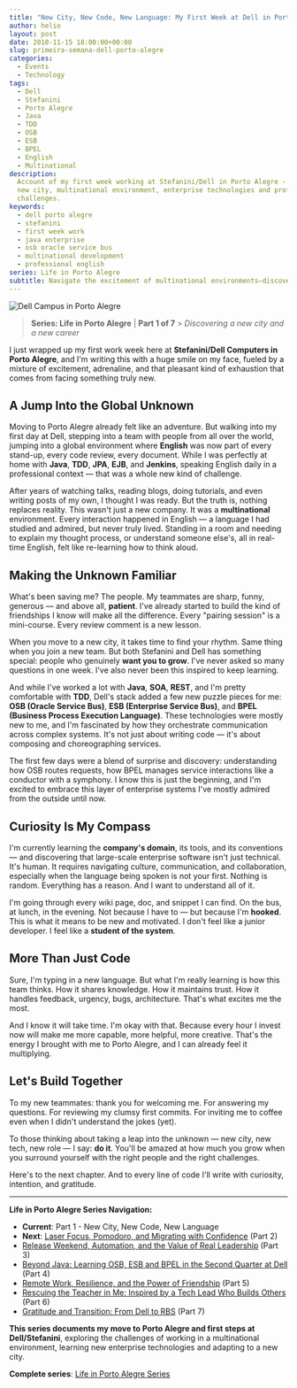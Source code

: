 ```yaml
---
title: "New City, New Code, New Language: My First Week at Dell in Porto Alegre"
author: helio
layout: post
date: 2010-11-15 18:00:00+00:00
slug: primeira-semana-dell-porto-alegre
categories:
  - Events
  - Technology
tags:
  - Dell
  - Stefanini
  - Porto Alegre
  - Java
  - TDD
  - OSB
  - ESB
  - BPEL
  - English
  - Multinational
description:
  Account of my first week working at Stefanini/Dell in Porto Alegre -
  new city, multinational environment, enterprise technologies and professional English
  challenges.
keywords:
  - dell porto alegre
  - stefanini
  - first week work
  - java enterprise
  - osb oracle service bus
  - multinational development
  - professional english
series: Life in Porto Alegre
subtitle: Navigate the excitement of multinational environments—discover how moving cities, learning enterprise technologies like OSB/ESB/BPEL, and working in English daily creates exponential professional growth
---
```


![Dell Campus in Porto Alegre](/uploads/2010/11/dell_5084527975_o.jpg)

> **Series: Life in Porto Alegre** | **Part 1 of 7** > _Discovering a new city and a new career_

I just wrapped up my first work week here at **Stefanini/Dell Computers in Porto Alegre**, and I'm writing this with a huge smile on my face, fueled by a mixture of excitement, adrenaline, and that pleasant kind of exhaustion that comes from facing something truly new.

## A Jump Into the Global Unknown

Moving to Porto Alegre already felt like an adventure. But walking into my first day at Dell, stepping into a team with people from all over the world, jumping into a global environment where **English** was now part of every stand-up, every code review, every document. While I was perfectly at home with **Java**, **TDD**, **JPA**, **EJB**, and **Jenkins**, speaking English daily in a professional context — that was a whole new kind of challenge.

After years of watching talks, reading blogs, doing tutorials, and even writing posts of my own, I thought I was ready. But the truth is, nothing replaces reality. This wasn't just a new company. It was a **multinational** environment. Every interaction happened in English — a language I had studied and admired, but never truly lived. Standing in a room and needing to explain my thought process, or understand someone else's, all in real-time English, felt like re-learning how to think aloud.

## Making the Unknown Familiar

What's been saving me? The people. My teammates are sharp, funny, generous — and above all, **patient**. I've already started to build the kind of friendships I know will make all the difference. Every "pairing session" is a mini-course. Every review comment is a new lesson.

When you move to a new city, it takes time to find your rhythm. Same thing when you join a new team. But both Stefanini and Dell has something special: people who genuinely **want you to grow**. I've never asked so many questions in one week. I've also never been this inspired to keep learning.

And while I've worked a lot with **Java**, **SOA**, **REST**, and I'm pretty comfortable with **TDD**, Dell's stack added a few new puzzle pieces for me: **OSB (Oracle Service Bus)**, **ESB (Enterprise Service Bus)**, and **BPEL (Business Process Execution Language)**. These technologies were mostly new to me, and I'm fascinated by how they orchestrate communication across complex systems. It's not just about writing code — it's about composing and choreographing services.

The first few days were a blend of surprise and discovery: understanding how OSB routes requests, how BPEL manages service interactions like a conductor with a symphony. I know this is just the beginning, and I'm excited to embrace this layer of enterprise systems I've mostly admired from the outside until now.

## Curiosity Is My Compass

I'm currently learning the **company's domain**, its tools, and its conventions — and discovering that large-scale enterprise software isn't just technical. It's human. It requires navigating culture, communication, and collaboration, especially when the language being spoken is not your first. Nothing is random. Everything has a reason. And I want to understand all of it.

I'm going through every wiki page, doc, and snippet I can find. On the bus, at lunch, in the evening. Not because I have to — but because I'm **hooked**. This is what it means to be new and motivated. I don't feel like a junior developer. I feel like a **student of the system**.

## More Than Just Code

Sure, I'm typing in a new language. But what I'm really learning is how this team thinks. How it shares knowledge. How it maintains trust. How it handles feedback, urgency, bugs, architecture. That's what excites me the most.

And I know it will take time. I'm okay with that. Because every hour I invest now will make me more capable, more helpful, more creative. That's the energy I brought with me to Porto Alegre, and I can already feel it multiplying.

## Let's Build Together

To my new teammates: thank you for welcoming me. For answering my questions. For reviewing my clumsy first commits. For inviting me to coffee even when I didn't understand the jokes (yet).

To those thinking about taking a leap into the unknown — new city, new tech, new role — I say: **do it**. You'll be amazed at how much you grow when you surround yourself with the right people and the right challenges.

Here's to the next chapter. And to every line of code I'll write with curiosity, intention, and gratitude.

---

**Life in Porto Alegre Series Navigation:**

- **Current**: Part 1 - New City, New Code, New Language
- **Next**: [Laser Focus, Pomodoro, and Migrating with Confidence](../2010-12-16-migracao-foco-pomodoro-dell/) (Part 2)
- [Release Weekend, Automation, and the Value of Real Leadership](../2011-01-30-final-de-semana-de-release-dell/) (Part 3)
- [Beyond Java: Learning OSB, ESB and BPEL in the Second Quarter at Dell](../2011-04-25-aprendizado-osb-esb-bpel-dell/) (Part 4)
- [Remote Work, Resilience, and the Power of Friendship](../2011-10-15-trabalho-remoto-resiliencia-e-amizade/) (Part 5)
- [Rescuing the Teacher in Me: Inspired by a Tech Lead Who Builds Others](../2011-12-20-resgatando-o-educador-em-mim/) (Part 6)
- [Gratitude and Transition: From Dell to RBS](../2012-04-01-transicao-dell-para-rbs/) (Part 7)

**This series documents my move to Porto Alegre and first steps at Dell/Stefanini**, exploring the challenges of working in a multinational environment, learning new enterprise technologies and adapting to a new city.

**Complete series**: [Life in Porto Alegre Series](/series/life-in-porto-alegre/)
